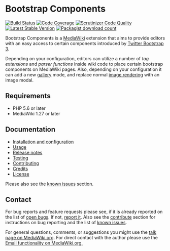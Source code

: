 # Bootstrap Components
[![Build Status](https://secure.travis-ci.org/oetterer/BootstrapComponents?branch=master)](http://travis-ci.org/oetterer/BootstrapComponents)
[![Code Coverage](https://scrutinizer-ci.com/g/oetterer/BootstrapComponents/badges/coverage.png?b=master)](https://scrutinizer-ci.com/g/oetterer/BootstrapComponents/?branch=master)
[![Scrutinizer Code Quality](https://scrutinizer-ci.com/g/oetterer/BootstrapComponents/badges/quality-score.png?b=master)](https://scrutinizer-ci.com/g/oetterer/BootstrapComponents/?branch=master)
[![Latest Stable Version](https://poser.pugx.org/oetterer/BootstrapComponents/version.png)](https://packagist.org/packages/oetterer/BootstrapComponents)
[![Packagist download count](https://poser.pugx.org/oetterer/BootstrapComponents/d/total.png)](https://packagist.org/packages/oetterer/BootstrapComponents)

Bootstrap Components is a [MediaWiki] extension that aims to provide
editors with an easy access to certain components introduced by
[Twitter Bootstrap 3][Bootstrap].

Depending on your configuration, editors can utilize a number of
_tag extensions_ and _parser functions_ inside wiki code to place certain
bootstrap components on MediaWiki pages. Also, depending on your
configuration it can add a new [gallery][Gallery] mode, and replace normal
[image rendering][Image] with an image modal.

## Requirements
* PHP 5.6 or later
* MediaWiki 1.27 or later

## Documentation

- [Installation and configuration](docs/installation-configuration.md)
- [Usage](docs/components.md)
- [Release notes](docs/release-notes.md)
- [Testing](docs/testing.md)
- [Contributing](docs/contributing.md)
- [Credits](docs/credits.md)
- [License](docs/licensing.md)

Please also see the [known issues][known-issues] section.

## Contact
For bug reports and feature requests please see, if it is already reported on
the list of [open bugs][open bugs]. If not, [report it][report bugs]. Also see the
[contribute](contribute.md) section for instructions on bug reporting and
the list of [known issues][known-issues].

For general questions, comments, or suggestions you might use the [talk page
on MediaWiki.org][mw-talk]. For direct contact with the author
please use the [Email functionality on MediaWiki.org.][mw-mail]


[MediaWiki]: https://www.mediawiki.org/
[Bootstrap]: http://getbootstrap.com/
[Gallery]: https://www.mediawiki.org/wiki/Help:Images#Rendering_a_gallery_of_images
[Image]: https://www.mediawiki.org/wiki/Help:Images#Rendering_a_single_image
[known-issues]: docs/known-issues.md
[open bugs]: https://github.com/oetterer/BootstrapComponents/issues
[report bugs]: https://github.com/oetterer/BootstrapComponents/issues/new
[mw-talk]: https://www.mediawiki.org/wiki/Extension_talk:BootstrapComponents
[mw-mail]: https://www.mediawiki.org/wiki/Special:EmailUser/oetterer
